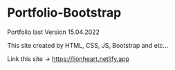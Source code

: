 # Portfolio-Bootstrap
Portfolio last Version 15.04.2022

This site created by HTML, CSS, JS, Bootstrap  and etc...

Link this site -> https://lionheart.netlify.app

